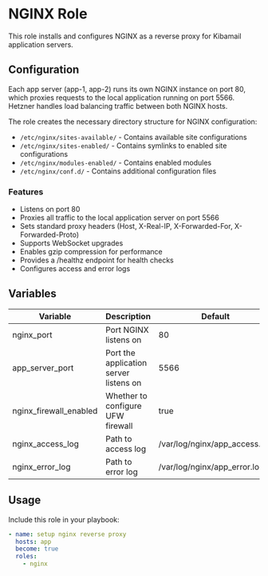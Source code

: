 # NGINX Role

This role installs and configures NGINX as a reverse proxy for Kibamail application servers.

## Configuration

Each app server (app-1, app-2) runs its own NGINX instance on port 80, which proxies requests to the local application running on port 5566. Hetzner handles load balancing traffic between both NGINX hosts.

The role creates the necessary directory structure for NGINX configuration:
- `/etc/nginx/sites-available/` - Contains available site configurations
- `/etc/nginx/sites-enabled/` - Contains symlinks to enabled site configurations
- `/etc/nginx/modules-enabled/` - Contains enabled modules
- `/etc/nginx/conf.d/` - Contains additional configuration files

### Features

- Listens on port 80
- Proxies all traffic to the local application server on port 5566
- Sets standard proxy headers (Host, X-Real-IP, X-Forwarded-For, X-Forwarded-Proto)
- Supports WebSocket upgrades
- Enables gzip compression for performance
- Provides a /healthz endpoint for health checks
- Configures access and error logs

## Variables

| Variable | Description | Default |
|----------|-------------|---------|
| nginx_port | Port NGINX listens on | 80 |
| app_server_port | Port the application server listens on | 5566 |
| nginx_firewall_enabled | Whether to configure UFW firewall | true |
| nginx_access_log | Path to access log | /var/log/nginx/app_access.log |
| nginx_error_log | Path to error log | /var/log/nginx/app_error.log |

## Usage

Include this role in your playbook:

```yaml
- name: setup nginx reverse proxy
  hosts: app
  become: true
  roles:
    - nginx
```
